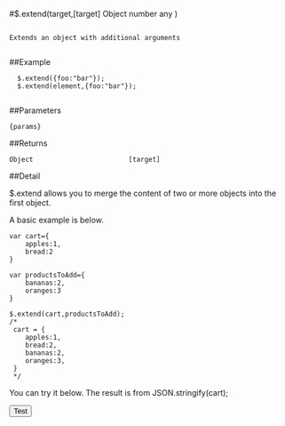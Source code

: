 #$.extend(target,[target]                      Object
number                        any
)

```

Extends an object with additional arguments
  
```

##Example

```
  $.extend({foo:"bar"});
  $.extend(element,{foo:"bar"});
  
```


##Parameters

```
{params}
```

##Returns

```
Object                        [target]
```

##Detail

$.extend allows you to merge the content of two or more objects into the first object.

A basic example is below.

```
var cart={
	apples:1,
	bread:2
}

var productsToAdd={
	bananas:2,
	oranges:3
}

$.extend(cart,productsToAdd);
/*
 cart = {
 	apples:1,
 	bread:2,
 	bananas:2,
 	oranges:3,
 }
 */
```

You can try it below.  The result is from JSON.stringify(cart);

<script>
function testExtend(){
	var cart={
		apples:1,
		bread:2
	}

	var productsToAdd={
		bananas:2,
		oranges:3
	}

	$.extend(cart,productsToAdd);
	alert(JSON.stringify(cart));
}
</script>

<input type="button" value="Test" onclick="testExtend()"/>